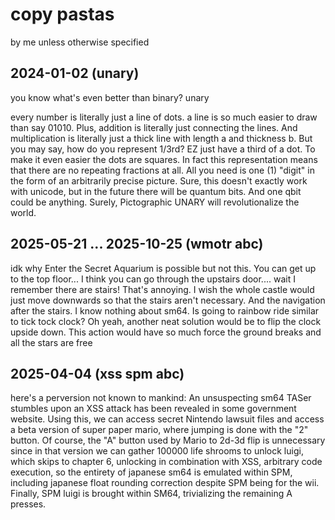 # copy pastas

by me unless otherwise specified

## 2024-01-02 (unary)

you know what's even better than binary? unary

every number is literally just a line of dots. a line is so much easier to draw than say 01010. Plus, addition is literally just connecting the lines. And multiplication is literally just a thick line with length a and thickness b. But you may say, how do you represent 1/3rd? EZ just have a third of a dot. To make it even easier the dots are squares. In fact this representation means that there are no repeating fractions at all. All you need is one (1) "digit" in the form of an arbitrarily precise picture. Sure, this doesn't exactly work with unicode, but in the future there will be quantum bits. And one qbit could be anything. Surely, Pictographic UNARY will revolutionalize the world.

## 2025-05-21 ... 2025-10-25 (wmotr abc)

idk why Enter the Secret Aquarium is possible but not this. You can get up to the top floor... I think you can go through the upstairs door.... wait I remember there are stairs! That's annoying. I wish the whole castle would just move downwards so that the stairs aren't necessary. And the navigation after the stairs. I know nothing about sm64. Is going to rainbow ride similar to tick tock clock? Oh yeah, another neat solution would be to flip the clock upside down. This action would have so much force the ground breaks and all the stars are free

## 2025-04-04 (xss spm abc)

here's a perversion not known to mankind: An unsuspecting sm64 TASer stumbles upon an XSS attack has been revealed in some government website. Using this, we can access secret Nintendo lawsuit files and access a beta version of super paper mario, where jumping is done with the "2" button. Of course, the "A" button used by Mario to 2d-3d flip is unnecessary since in that version we can gather 100000 life shrooms to unlock luigi, which skips to chapter 6, unlocking in combination with XSS, arbitrary code execution, so the entirety of japanese sm64 is emulated within SPM, including japanese float rounding correction despite SPM being for the wii. Finally, SPM luigi is brought within SM64, trivializing the remaining A presses.
